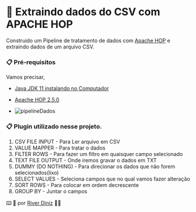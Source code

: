 # 🚀 Extraindo dados do CSV com APACHE HOP

Construido um Pipeline de tratamento de dados com [Apache HOP](https://hop.apache.org/) e extraindo dados de um arquivo CSV.

### 📋 Pré-requisitos
Vamos precisar,
* [Java JDK 11 instalando no Computador](https://www.oracle.com/br/java/technologies/javase/jdk11-archive-downloads.html)
* [Apache HOP 2.5.0](https://hop.apache.org/)

* ![pipelineDados](https://github.com/riversdiniz/PipelineTratamentoDadosVinho/assets/27660298/05158e03-2bf7-489d-b304-201728760732)

### 📋 Plugin utilizado nesse projeto.
1. CSV FILE INPUT - Para Ler arquivo em CSV
2. VALUE MAPPER - Para tratar o dados
3. FILTER ROWS - Para fazer um filtro em quaisquer campo selecionado
4. TEXT FILE OUTPUT - Onde iremos gravar o dados em TXT
5. DUMMY (DO NOTHING) - Para direcionar os dados que não forem selecionados(lixo)
6. SELECT VALUES - Seleciona campos que no qual vamos fazer alteração
7. SORT ROWS - Para colocar em ordem decrescente
8. GROUP BY - Juntar o campos

⌨️ 🚀 por [River Diniz](https://gist.github.com/riversdiniz) 🧑‍🚀
